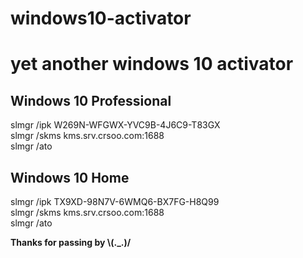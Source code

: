 # windows10-activator
<h1>yet another windows 10 activator</h1>
<h2>Windows 10 Professional</h2>
slmgr /ipk W269N-WFGWX-YVC9B-4J6C9-T83GX<br>
slmgr /skms kms.srv.crsoo.com:1688<br>
slmgr /ato

<h2>Windows 10 Home</h2>
slmgr /ipk TX9XD-98N7V-6WMQ6-BX7FG-H8Q99<br>
slmgr /skms kms.srv.crsoo.com:1688<br>
slmgr /ato<br>

<a><b>Thanks for passing by \\(._.)/</b></a>